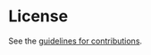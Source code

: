 # License

See the
[guidelines for contributions](https://github.com/chucklever/i-d-nfs-ulb-v2/blob/master/CONTRIBUTING.md).
